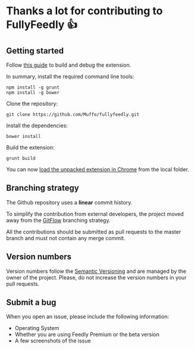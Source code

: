 # Thanks a lot for contributing to FullyFeedly :+1:

## Getting started

Follow [this guide](http://minimul.com/developing-a-chrome-extension-with-yeoman.html) to build and debug the extension.

In summary, install the required command line tools:

    npm install -g grunt
    npm install -g bower

Clone the repository:

    git clone https://github.com/Muffo/fullyfeedly.git

Install the dependencies:

    bower install

Build the extension:

    grunt build


You can now [load the unpacked extension in Chrome](https://developer.chrome.com/extensions/getstarted#unpacked)  from the local folder. 

## Branching strategy

The Github repository uses a **linear** commit history.
 
To simplify the contribution from external developers, the project moved away from the [GitFlow](http://nvie.com/posts/a-successful-git-branching-model/) branching strategy.

All the contributions should be submitted as pull requests to the master branch and must not contain any merge commit.


## Version numbers

Version numbers follow the [Semantic Versioning](http://semver.org) and are managed by the owner of the project.
Please, do not increase the version numbers in your pull requests.


## Submit a bug

When you open an issue, please include the following information:

* Operating System
* Whether you are using Feedly Premium or the beta version
* A few screenshots of the issue

